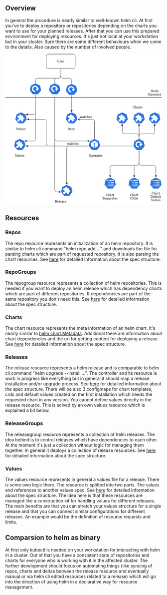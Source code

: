 ## Overview

In general the procedure is nearly similar to well-known helm cli. At first you've to deploy a repository or repositories depending on the charts you want to use for your planned releases. After that you can use this prepared environment for deploying resources. It's just not local at your workstation but in your cluster. Sure there are some different behaviours when we come to the details. Also caused by the number of involved people.

![Alt text](img/overview.png?raw=true "Overview")


## Resources

### Repos

The repo resource represents an initialization of an helm repository. It is similar to helm cli command "helm repo add ..." and downloads the file for parsing charts which are part of requested repository. It is also parsing the chart resources. See [here](https://github.com/soer3n/apps-operator/blob/master/apis/helm/v1alpha1/repo_types.go) for detailed information about the spec structure.

### RepoGroups

The repogroup resource represents a collection of helm repositories. This is needed if you want to deploy an helm release which has dependency charts which are part of different repositories. If dependencies are part of the same repository you don't need this. See [here](https://github.com/soer3n/apps-operator/blob/master/apis/helm/v1alpha1/repogroup_types.go) for detailed information about the spec structure.

### Charts

The chart resource represents the meta information of an helm chart. It's nearly similar to [helm chart.Metadata](https://github.com/helm/helm/blob/main/pkg/chart/metadata.go#L43-L80). Additional there are information about chart dependencies and the url for getting content for deploying a release. See [here](https://github.com/soer3n/apps-operator/blob/master/apis/helm/v1alpha1/chart_types.go) for detailed information about the spec structure.

### Releases

The release resource represents a helm release and is comparable to helm cli command "helm upgrade --install ...". The controller and its resource is work in progress like everything but in general it should map a release installation and/or upgrade process. See [here](https://github.com/soer3n/apps-operator/blob/master/apis/helm/v1alpha1/release_types.go) for detailed information about the spec structure. There will be also 3 configmaps for chart templates, crds and default values created on the first installation which needs the requested chart in any version. You cannot define values directly in the release resource. This is solved by an own values resource which is explained a bit below.

### ReleaseGroups

The releasegroup resource represents a collection of helm releases. The idea behind is to control releases which have dependencies to each other. At the moment it's just a collection without logic for managing them together. In general it deploys a collection of release resources. See [here](https://github.com/soer3n/apps-operator/blob/master/apis/helm/v1alpha1/releasegroup_types.go) for detailed information about the spec structure.

### Values

The values resource represents in general a values file for a release. There is some own logic there. The resource is splitted into two parts. The values and references to another values spec. See [here](https://github.com/soer3n/apps-operator/blob/master/apis/helm/v1alpha1/values_types.go) for detailed information about the spec structure. The idea here is that these resources are managed like a construction kit for handling values for different releases. The main benefits are that you can stretch your values structure for a single release and that you can connect similar configurations for different releases. An example would be the definition of resource requests and limits.

## Comparsion to helm as binary

At first only kubectl is needed on your workstation for interacting with helm in a cluster. Out of that you have a consistent state of repositories and charts for everyone who is working with it in the affected cluster. The further development should focus on automating things (like syncing of repos, charts and deltas between the release resource and eventually manual or via helm cli edited resources related to a release) which will go into the direction of using helm in a declarative way for resource management.
